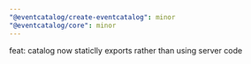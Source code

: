 ```yaml
---
"@eventcatalog/create-eventcatalog": minor
"@eventcatalog/core": minor
---
```


feat: catalog now staticlly exports rather than using server code
